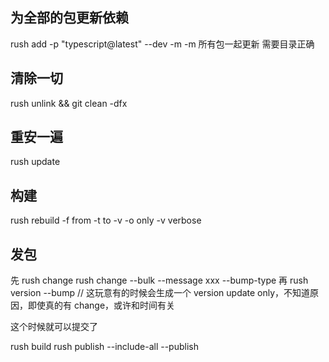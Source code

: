 ## 为全部的包更新依赖

rush add -p "typescript@latest" --dev -m
-m 所有包一起更新
需要目录正确

## 清除一切

rush unlink && git clean -dfx

## 重安一遍

rush update

## 构建

rush rebuild -f from -t to -v -o only
-v verbose

## 发包
先
rush change
rush change --bulk --message xxx --bump-type
再
rush version --bump // 这玩意有的时候会生成一个 version update only，不知道原因，即使真的有 change，或许和时间有关

这个时候就可以提交了

rush build
rush publish --include-all --publish